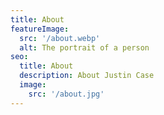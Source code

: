 ```yaml
---
title: About
featureImage:
  src: '/about.webp'
  alt: The portrait of a person
seo:
  title: About
  description: About Justin Case
  image:
    src: '/about.jpg'
---
```


<!-- **This is demo content for [Ovidius](https://github.com/JustGoodUI) Astro.js and Tailwind CSS theme created by [justgoodui.com](https://justgoodui.com/).**

Justin Case is a senior developer from Vilnius, Lithuania. After graduating from The College with a degree in Computer Science, he worked for three small web shops where he honed his development skills and love for JavaScript.

> Creativity is allowing yourself to make mistakes. Design is knowing which ones to keep.

His work has been recognized by Communication Arts, IBM, How, ID, IdN, AIGA, Effie, Archive, Graphis, AdFed and Rockport. Net magazine named him a person to watch in 2023. -->
